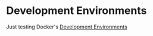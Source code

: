 # Development Environments

Just testing Docker's [Development Environments](https://docs.docker.com/desktop/dev-environments/)
